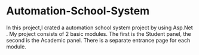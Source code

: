 # Automation-School-System
In this project,I crated a automation school system project by using Asp.Net . My project consists of 2 basic modules. The first is the Student panel, the second is the Academic panel. There is a separate entrance page for each module. 
